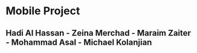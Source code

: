 # Mobile Project

## Hadi Al Hassan - Zeina Merchad - Maraim Zaiter - Mohammad Asal - Michael Kolanjian
